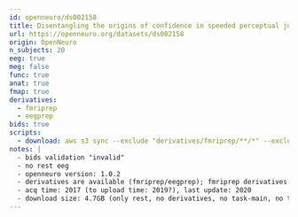 ```yaml
---
id: openneuro/ds002158
title: Disentangling the origins of confidence in speeded perceptual judgments through multimodal imaging
url: https://openneuro.org/datasets/ds002158
origin: OpenNeuro
n_subjects: 20
eeg: true
meg: false
func: true
anat: true
fmap: true
derivatives:
  - fmriprep
  - eegprep
bids: true
scripts:
  - download: aws s3 sync --exclude "derivatives/fmriprep/**/*" --exclude "*task-main*" --no-sign-request s3://openneuro.org/ds002158 ds002158-download/
notes: |
  - bids validation "invalid"
  - no rest eeg
  - openneuro version: 1.0.2
  - derivatives are available (fmriprep/eegprep); fmriprep derivatives are raw nii (large files)
  - acq time: 2017 (to upload time: 2019?), last update: 2020
  - download size: 4.7GB (only rest, no derivatives, no task-main, no task-eeg)
---
```


# 
